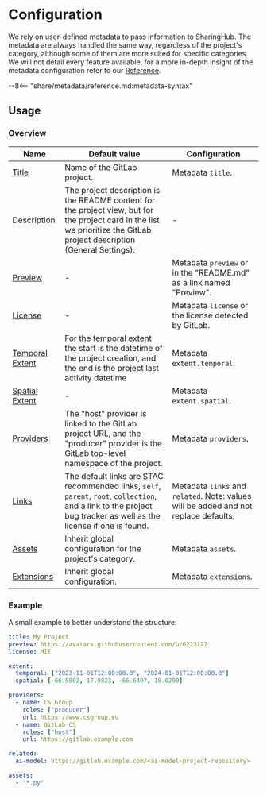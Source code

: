 # Configuration

We rely on user-defined metadata to pass information to SharingHub. The metadata are always handled the same way, regardless of the project's category, although some of them are more suited for specific categories. We will not detail every feature available, for a more in-depth insight of the metadata configuration refer to our [Reference](./reference.md).

--8<-- "share/metadata/reference.md:metadata-syntax"

## Usage

### Overview

| Name | Default value | Configuration |
|---|---|---|
| [Title](./reference.md#title) | Name of the GitLab project. | Metadata `title`. |
| Description | The project description is the README content for the project view, but for the project card in the list we prioritize the GitLab project description (General Settings). | - |
| [Preview](./reference.md#preview) | - | Metadata `preview` or in the "README.md" as a link named "Preview". |
| [License](./reference.md#license) | - | Metadata `license` or the license detected by GitLab. |
| [Temporal Extent](./reference.md#extent) | For the temporal extent the start is the datetime of the project creation, and the end is the project last activity datetime | Metadata `extent.temporal`. |
| [Spatial Extent](./reference.md#extent) | - | Metadata `extent.spatial`. |
| [Providers](./reference.md#providers) | The "host" provider is linked to the GitLab project URL, and the "producer" provider is the GitLab top-level namespace of the project. | Metadata `providers`. |
| [Links](./reference.md#links) | The default links are STAC recommended links, `self`, `parent`, `root`, `collection`, and a link to the project bug tracker as well as the license if one is found. | Metadata `links` and `related`. Note: values will be added and not replace defaults. |
| [Assets](./reference.md#assets) | Inherit global configuration for the project's category. | Metadata `assets`. |
| [Extensions](./reference.md#extensions) | Inherit global configuration. | Metadata `extensions`. |

### Example

A small example to better understand the structure:

```yaml title="Metadata example"
title: My Project
preview: https://avatars.githubusercontent.com/u/6223127
license: MIT

extent:
  temporal: ["2023-11-01T12:00:00.0", "2024-01-01T12:00:00.0"]
  spatial: [-66.5902, 17.9823, -66.6407, 18.0299]

providers:
  - name: CS Group
    roles: ["producer"]
    url: https://www.csgroup.eu
  - name: GitLab CS
    roles: ["host"]
    url: https://gitlab.example.com

related:
  ai-model: https://gitlab.example.com/<ai-model-project-repository>

assets:
  - "*.py"
```
